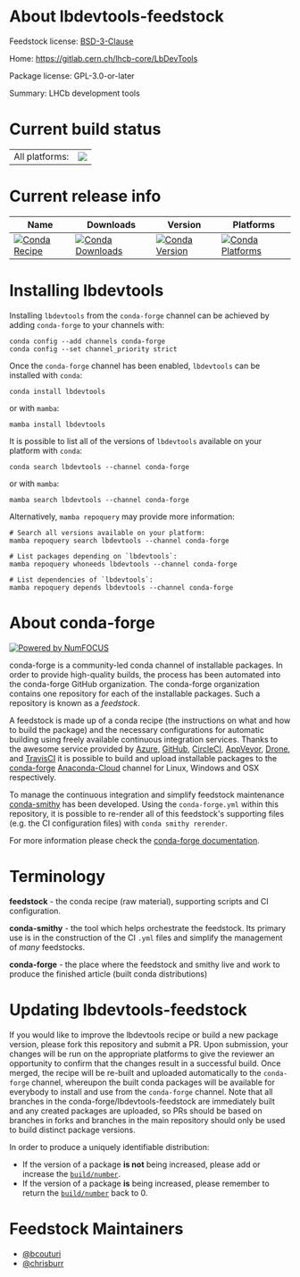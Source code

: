 About lbdevtools-feedstock
==========================

Feedstock license: [BSD-3-Clause](https://github.com/conda-forge/lbdevtools-feedstock/blob/main/LICENSE.txt)

Home: https://gitlab.cern.ch/lhcb-core/LbDevTools

Package license: GPL-3.0-or-later

Summary: LHCb development tools

Current build status
====================


<table><tr><td>All platforms:</td>
    <td>
      <a href="https://dev.azure.com/conda-forge/feedstock-builds/_build/latest?definitionId=10576&branchName=main">
        <img src="https://dev.azure.com/conda-forge/feedstock-builds/_apis/build/status/lbdevtools-feedstock?branchName=main">
      </a>
    </td>
  </tr>
</table>

Current release info
====================

| Name | Downloads | Version | Platforms |
| --- | --- | --- | --- |
| [![Conda Recipe](https://img.shields.io/badge/recipe-lbdevtools-green.svg)](https://anaconda.org/conda-forge/lbdevtools) | [![Conda Downloads](https://img.shields.io/conda/dn/conda-forge/lbdevtools.svg)](https://anaconda.org/conda-forge/lbdevtools) | [![Conda Version](https://img.shields.io/conda/vn/conda-forge/lbdevtools.svg)](https://anaconda.org/conda-forge/lbdevtools) | [![Conda Platforms](https://img.shields.io/conda/pn/conda-forge/lbdevtools.svg)](https://anaconda.org/conda-forge/lbdevtools) |

Installing lbdevtools
=====================

Installing `lbdevtools` from the `conda-forge` channel can be achieved by adding `conda-forge` to your channels with:

```
conda config --add channels conda-forge
conda config --set channel_priority strict
```

Once the `conda-forge` channel has been enabled, `lbdevtools` can be installed with `conda`:

```
conda install lbdevtools
```

or with `mamba`:

```
mamba install lbdevtools
```

It is possible to list all of the versions of `lbdevtools` available on your platform with `conda`:

```
conda search lbdevtools --channel conda-forge
```

or with `mamba`:

```
mamba search lbdevtools --channel conda-forge
```

Alternatively, `mamba repoquery` may provide more information:

```
# Search all versions available on your platform:
mamba repoquery search lbdevtools --channel conda-forge

# List packages depending on `lbdevtools`:
mamba repoquery whoneeds lbdevtools --channel conda-forge

# List dependencies of `lbdevtools`:
mamba repoquery depends lbdevtools --channel conda-forge
```


About conda-forge
=================

[![Powered by
NumFOCUS](https://img.shields.io/badge/powered%20by-NumFOCUS-orange.svg?style=flat&colorA=E1523D&colorB=007D8A)](https://numfocus.org)

conda-forge is a community-led conda channel of installable packages.
In order to provide high-quality builds, the process has been automated into the
conda-forge GitHub organization. The conda-forge organization contains one repository
for each of the installable packages. Such a repository is known as a *feedstock*.

A feedstock is made up of a conda recipe (the instructions on what and how to build
the package) and the necessary configurations for automatic building using freely
available continuous integration services. Thanks to the awesome service provided by
[Azure](https://azure.microsoft.com/en-us/services/devops/), [GitHub](https://github.com/),
[CircleCI](https://circleci.com/), [AppVeyor](https://www.appveyor.com/),
[Drone](https://cloud.drone.io/welcome), and [TravisCI](https://travis-ci.com/)
it is possible to build and upload installable packages to the
[conda-forge](https://anaconda.org/conda-forge) [Anaconda-Cloud](https://anaconda.org/)
channel for Linux, Windows and OSX respectively.

To manage the continuous integration and simplify feedstock maintenance
[conda-smithy](https://github.com/conda-forge/conda-smithy) has been developed.
Using the ``conda-forge.yml`` within this repository, it is possible to re-render all of
this feedstock's supporting files (e.g. the CI configuration files) with ``conda smithy rerender``.

For more information please check the [conda-forge documentation](https://conda-forge.org/docs/).

Terminology
===========

**feedstock** - the conda recipe (raw material), supporting scripts and CI configuration.

**conda-smithy** - the tool which helps orchestrate the feedstock.
                   Its primary use is in the construction of the CI ``.yml`` files
                   and simplify the management of *many* feedstocks.

**conda-forge** - the place where the feedstock and smithy live and work to
                  produce the finished article (built conda distributions)


Updating lbdevtools-feedstock
=============================

If you would like to improve the lbdevtools recipe or build a new
package version, please fork this repository and submit a PR. Upon submission,
your changes will be run on the appropriate platforms to give the reviewer an
opportunity to confirm that the changes result in a successful build. Once
merged, the recipe will be re-built and uploaded automatically to the
`conda-forge` channel, whereupon the built conda packages will be available for
everybody to install and use from the `conda-forge` channel.
Note that all branches in the conda-forge/lbdevtools-feedstock are
immediately built and any created packages are uploaded, so PRs should be based
on branches in forks and branches in the main repository should only be used to
build distinct package versions.

In order to produce a uniquely identifiable distribution:
 * If the version of a package **is not** being increased, please add or increase
   the [``build/number``](https://docs.conda.io/projects/conda-build/en/latest/resources/define-metadata.html#build-number-and-string).
 * If the version of a package **is** being increased, please remember to return
   the [``build/number``](https://docs.conda.io/projects/conda-build/en/latest/resources/define-metadata.html#build-number-and-string)
   back to 0.

Feedstock Maintainers
=====================

* [@bcouturi](https://github.com/bcouturi/)
* [@chrisburr](https://github.com/chrisburr/)


<!-- dummy commit to enable rerendering -->

